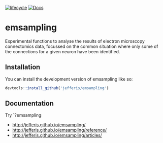 [![lifecycle](https://img.shields.io/badge/lifecycle-experimental-orange.svg)](https://www.tidyverse.org/lifecycle/#experimental)
[![Docs](https://img.shields.io/badge/docs-100%25-brightgreen.svg)](http://jefferis.github.io/emsampling/reference/)

# emsampling

Experimental functions to analyse the results of electron 
microscopy connectomics data, focussed on the common situation where only
some of the connections for a given neuron have been identified.

## Installation

You can install the development version of emsampling like so:

``` r
devtools::install_github('jefferis/emsampling')
```

## Documentation

Try `?emsampling

* http://jefferis.github.io/emsampling/
* http://jefferis.github.io/emsampling/reference/
* http://jefferis.github.io/emsampling/articles/
